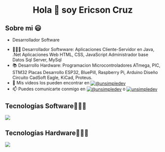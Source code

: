 <h1 align="center">Hola 👋  soy Ericson Cruz</h1>

<h2>Sobre mi 😃</h2>

<ul>
  <li>Desarrollador Software</li>
</ul>

- 👨🏿‍💻 Desarrollador Softwware:
  Aplicaciones Cliente-Servidor en Java, .Net
  Aplicaciones Web HTML, CSS, JavaScript
  Administrador base Datos Sql Server, MySql
- 📚 Desarrollo Hardware:
  Programacion Microcontroladores ATmega, PIC, STM32
  Placas Desarrollo ESP32, BluePill, Raspberry Pi, Arduino
  Diseño Circuito CadSoft Eagle, KiCad, Proteus.
- 📢 Mis videos los pueden encontrar en <a href="https://www.youtube.com/@ericsoncruz9655" target="blank"><img align="center" src="https://img.shields.io/badge/YouTube-FF0000?style=for-the-badge&logo=youtube&logoColor=white" alt="@unsimpledev"  /></a>
- 📫 Puedes comunicarte conmigo en <a href = "mailto:ericson4634@gmail.com" target="blank"><img align="center" src="https://img.shields.io/badge/Gmail-D14836?style=for-the-badge&logo=gmail&logoColor=white" alt="@unsimpledev"  /></a> o <a href="linkedin.com/in/ericson-cruz-70b875262" target="blank"><img align="center" src="https://img.shields.io/badge/LinkedIn-0077B5?style=for-the-badge&logo=linkedin&logoColor=white" alt="unsimpledev"/></a>

<h2 >Tecnologías Software👨🏻‍💻</h2>
<p align="left">
  <a href="https://skillicons.dev">
    <img src="https://skillicons.dev/icons?i=java,cs,js,html,css,net,cpp,mysql&perline=12" />
  </a>
</p>

<h2 >Tecnologías Hardware👨🏻‍💻</h2
<p align="left">
  <a href="https://skillicons.dev">
    <img src="https://skillicons.dev/icons?i=arduino,raspberrypi,matlabr&perline=12" />
  </a>
</p>
